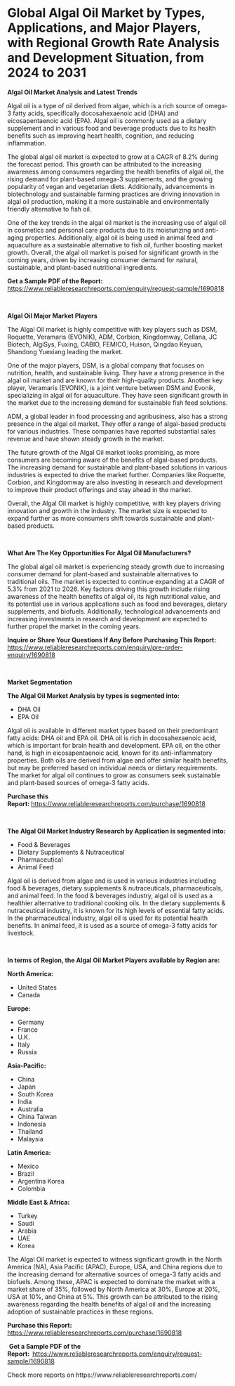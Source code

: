 <p><h1>Global Algal Oil Market by Types, Applications, and Major Players, with Regional Growth Rate Analysis and Development Situation, from 2024 to 2031</h1></p><p><strong>Algal Oil Market Analysis and Latest Trends</strong></p>
<p><p>Algal oil is a type of oil derived from algae, which is a rich source of omega-3 fatty acids, specifically docosahexaenoic acid (DHA) and eicosapentaenoic acid (EPA). Algal oil is commonly used as a dietary supplement and in various food and beverage products due to its health benefits such as improving heart health, cognition, and reducing inflammation.</p><p>The global algal oil market is expected to grow at a CAGR of 8.2% during the forecast period. This growth can be attributed to the increasing awareness among consumers regarding the health benefits of algal oil, the rising demand for plant-based omega-3 supplements, and the growing popularity of vegan and vegetarian diets. Additionally, advancements in biotechnology and sustainable farming practices are driving innovation in algal oil production, making it a more sustainable and environmentally friendly alternative to fish oil.</p><p>One of the key trends in the algal oil market is the increasing use of algal oil in cosmetics and personal care products due to its moisturizing and anti-aging properties. Additionally, algal oil is being used in animal feed and aquaculture as a sustainable alternative to fish oil, further boosting market growth. Overall, the algal oil market is poised for significant growth in the coming years, driven by increasing consumer demand for natural, sustainable, and plant-based nutritional ingredients.</p></p>
<p><strong>Get a Sample PDF of the Report:&nbsp;</strong> <a href="https://www.reliableresearchreports.com/enquiry/request-sample/1690818">https://www.reliableresearchreports.com/enquiry/request-sample/1690818</a></p>
<p>&nbsp;</p>
<p><strong>Algal Oil Major Market Players</strong></p>
<p><p>The Algal Oil market is highly competitive with key players such as DSM, Roquette, Veramaris (EVONIK), ADM, Corbion, Kingdomway, Cellana, JC Biotech, AlgiSys, Fuxing, CABIO, FEMICO, Huison, Qingdao Keyuan, Shandong Yuexiang leading the market. </p><p>One of the major players, DSM, is a global company that focuses on nutrition, health, and sustainable living. They have a strong presence in the algal oil market and are known for their high-quality products. Another key player, Veramaris (EVONIK), is a joint venture between DSM and Evonik, specializing in algal oil for aquaculture. They have seen significant growth in the market due to the increasing demand for sustainable fish feed solutions.</p><p>ADM, a global leader in food processing and agribusiness, also has a strong presence in the algal oil market. They offer a range of algal-based products for various industries. These companies have reported substantial sales revenue and have shown steady growth in the market.</p><p>The future growth of the Algal Oil market looks promising, as more consumers are becoming aware of the benefits of algal-based products. The increasing demand for sustainable and plant-based solutions in various industries is expected to drive the market further. Companies like Roquette, Corbion, and Kingdomway are also investing in research and development to improve their product offerings and stay ahead in the market.</p><p>Overall, the Algal Oil market is highly competitive, with key players driving innovation and growth in the industry. The market size is expected to expand further as more consumers shift towards sustainable and plant-based products.</p></p>
<p>&nbsp;</p>
<p><strong>What Are The Key Opportunities For Algal Oil Manufacturers?</strong></p>
<p><p>The global algal oil market is experiencing steady growth due to increasing consumer demand for plant-based and sustainable alternatives to traditional oils. The market is expected to continue expanding at a CAGR of 5.3% from 2021 to 2026. Key factors driving this growth include rising awareness of the health benefits of algal oil, its high nutritional value, and its potential use in various applications such as food and beverages, dietary supplements, and biofuels. Additionally, technological advancements and increasing investments in research and development are expected to further propel the market in the coming years.</p></p>
<p><strong>Inquire or Share Your Questions If Any Before Purchasing This Report:</strong> <a href="https://www.reliableresearchreports.com/enquiry/pre-order-enquiry/1690818">https://www.reliableresearchreports.com/enquiry/pre-order-enquiry/1690818</a></p>
<p>&nbsp;</p>
<p><strong>Market Segmentation</strong></p>
<p><strong>The Algal Oil Market Analysis by types is segmented into:</strong></p>
<p><ul><li>DHA Oil</li><li>EPA Oil</li></ul></p>
<p><p>Algal oil is available in different market types based on their predominant fatty acids: DHA oil and EPA oil. DHA oil is rich in docosahexaenoic acid, which is important for brain health and development. EPA oil, on the other hand, is high in eicosapentaenoic acid, known for its anti-inflammatory properties. Both oils are derived from algae and offer similar health benefits, but may be preferred based on individual needs or dietary requirements. The market for algal oil continues to grow as consumers seek sustainable and plant-based sources of omega-3 fatty acids.</p></p>
<p><strong>Purchase this Report:&nbsp;</strong><a href="https://www.reliableresearchreports.com/purchase/1690818">https://www.reliableresearchreports.com/purchase/1690818</a></p>
<p>&nbsp;</p>
<p><strong>The Algal Oil Market Industry Research by Application is segmented into:</strong></p>
<p><ul><li>Food & Beverages</li><li>Dietary Supplements & Nutraceutical</li><li>Pharmaceutical</li><li>Animal Feed</li></ul></p>
<p><p>Algal oil is derived from algae and is used in various industries including food & beverages, dietary supplements & nutraceuticals, pharmaceuticals, and animal feed. In the food & beverages industry, algal oil is used as a healthier alternative to traditional cooking oils. In the dietary supplements & nutraceutical industry, it is known for its high levels of essential fatty acids. In the pharmaceutical industry, algal oil is used for its potential health benefits. In animal feed, it is used as a source of omega-3 fatty acids for livestock.</p></p>
<p>&nbsp;</p>
<p><strong>In terms of Region, the Algal Oil Market Players available by Region are:</strong></p>
<p>
    <p> <strong> North America: </strong>
        <ul>
            <li>United States</li>
            <li>Canada</li>
        </ul>
        </p> 
    <p> <strong> Europe: </strong>
        <ul>
            <li>Germany</li>
            <li>France</li>
            <li>U.K.</li>
            <li>Italy</li>
            <li>Russia</li>
        </ul>
        </p> 
    <p> <strong> Asia-Pacific: </strong>
        <ul>
            <li>China</li>
            <li>Japan</li>
            <li>South Korea</li>
            <li>India</li>
            <li>Australia</li>
            <li>China Taiwan</li>
            <li>Indonesia</li>
            <li>Thailand</li>
            <li>Malaysia</li>
        </ul>
        </p> 
    <p> <strong> Latin America: </strong>
        <ul>
            <li>Mexico</li>
            <li>Brazil</li>
            <li>Argentina Korea</li>
            <li>Colombia</li>
        </ul>
        </p> 
    <p> <strong> Middle East & Africa: </strong>
        <ul>
            <li>Turkey</li>
            <li>Saudi</li>
            <li>Arabia</li>
            <li>UAE</li>
            <li>Korea</li>
        </ul>
    </p>
    </p>
<p><p>The Algal Oil market is expected to witness significant growth in the North America (NA), Asia Pacific (APAC), Europe, USA, and China regions due to the increasing demand for alternative sources of omega-3 fatty acids and biofuels. Among these, APAC is expected to dominate the market with a market share of 35%, followed by North America at 30%, Europe at 20%, USA at 10%, and China at 5%. This growth can be attributed to the rising awareness regarding the health benefits of algal oil and the increasing adoption of sustainable practices in these regions.</p></p>
<p><strong>Purchase this Report: </strong><a href="https://www.reliableresearchreports.com/purchase/1690818">https://www.reliableresearchreports.com/purchase/1690818</a></p>
<p>&nbsp;<strong>Get a Sample PDF of the Report:&nbsp;&nbsp;</strong><a href="https://www.reliableresearchreports.com/enquiry/request-sample/1690818">https://www.reliableresearchreports.com/enquiry/request-sample/1690818</a></p>
<p><strong></strong></p>
<p>Check more reports on https://www.reliableresearchreports.com/</p>